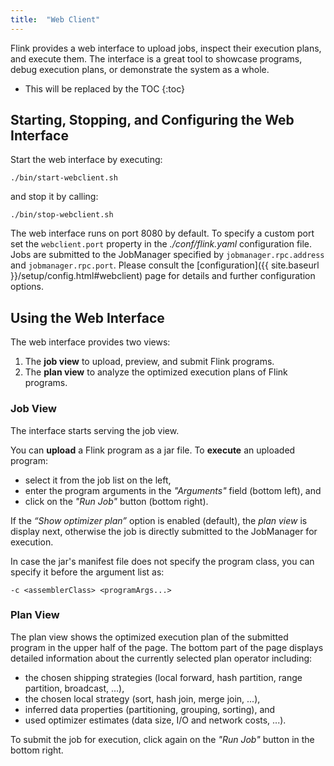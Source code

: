 ```yaml
---
title:  "Web Client"
---
```

<!--
Licensed to the Apache Software Foundation (ASF) under one
or more contributor license agreements.  See the NOTICE file
distributed with this work for additional information
regarding copyright ownership.  The ASF licenses this file
to you under the Apache License, Version 2.0 (the
"License"); you may not use this file except in compliance
with the License.  You may obtain a copy of the License at

  http://www.apache.org/licenses/LICENSE-2.0

Unless required by applicable law or agreed to in writing,
software distributed under the License is distributed on an
"AS IS" BASIS, WITHOUT WARRANTIES OR CONDITIONS OF ANY
KIND, either express or implied.  See the License for the
specific language governing permissions and limitations
under the License.
-->

Flink provides a web interface to upload jobs, inspect their execution plans, and execute them. The interface is a great tool to showcase programs, debug execution plans, or demonstrate the system as a whole.

* This will be replaced by the TOC
{:toc}

## Starting, Stopping, and Configuring the Web Interface

Start the web interface by executing:

    ./bin/start-webclient.sh

and stop it by calling:

    ./bin/stop-webclient.sh

The web interface runs on port 8080 by default. To specify a custom port set the ```webclient.port``` property in the *./conf/flink.yaml* configuration file. Jobs are submitted to the JobManager specified by ```jobmanager.rpc.address``` and ```jobmanager.rpc.port```. Please consult the [configuration]({{ site.baseurl }}/setup/config.html#webclient) page for details and further configuration options.

## Using the Web Interface

The web interface provides two views:

1.  The **job view** to upload, preview, and submit Flink programs.
2.  The **plan view** to analyze the optimized execution plans of Flink programs.

### Job View

The interface starts serving the job view. 

You can **upload** a Flink program as a jar file. To **execute** an uploaded program:

* select it from the job list on the left, 
* enter the program arguments in the *"Arguments"* field (bottom left), and 
* click on the *"Run Job"* button (bottom right).

If the *“Show optimizer plan”* option is enabled (default), the *plan view* is display next, otherwise the job is directly submitted to the JobManager for execution.

In case the jar's manifest file does not specify the program class, you can specify it before the argument list as:

```
-c <assemblerClass> <programArgs...>
```

### Plan View

The plan view shows the optimized execution plan of the submitted program in the upper half of the page. The bottom part of the page displays detailed information about the currently selected plan operator including:

* the chosen shipping strategies (local forward, hash partition, range partition, broadcast, ...),
* the chosen local strategy (sort, hash join, merge join, ...),
* inferred data properties (partitioning, grouping, sorting), and 
* used optimizer estimates (data size, I/O and network costs, ...).

To submit the job for execution, click again on the *"Run Job"* button in the bottom right.
